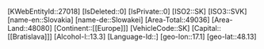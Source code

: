 ﻿---
location: [48.13,17.1]
type: Country
tags: [geo/Country]
---
[KWebEntityId::27018]
[IsDeleted::0]
[IsPrivate::0]
[ISO2::SK]
[ISO3::SVK]
[name-en::Slovakia]
[name-de::Slowakei]
[Area-Total::49036]
[Area-Land::48080]
[Continent::[[Europe]]]
[VehicleCode::SK]
[Capital::[[Bratislava]]]
[Alcohol-l::13.3]
[Language-Id::]
[geo-lon::17.1]
[geo-lat::48.13]

